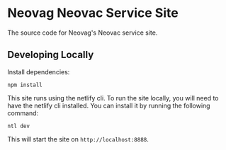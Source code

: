 # Neovag Neovac Service Site

The source code for Neovag's Neovac service site.

## Developing Locally

Install dependencies:

```
npm install
```

This site runs using the netlify cli. To run the site locally, you will need to have the netlify cli installed. You can install it by running the following command:

```
ntl dev
```

This will start the site on `http://localhost:8888`.